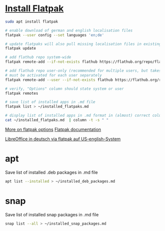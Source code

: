 # [Install Flatpak](https://wiki.debian.org/Flatpak)

```bash
sudo apt install flatpak

# enable download of german and english localisation files
flatpak --user config --set languages 'en;de'

# update flatpaks will also pull missing localisation files in existing apps
flatpak update

# add flathub repo system-wide
flatpak remote-add --if-not-exists flathub https://flathub.org/repo/flathub.flatpakrepo

# add flathub repo user-only (recommended for multiple users, but takes up more space)
# must be activated for each user separately
flatpak remote-add --user --if-not-exists flathub https://flathub.org/repo/flathub.flatpakrepo

# verify, "Options" column should state system or user
flatpak remotes

# save list of installed apps in .md file
flatpak list > ~/installed_flatpaks.md

# display list of installed apps in .md format in (almost) correct columns, with blankspace as delimiter
cat ~/installed_flatpaks.md  | column -t -s " "
```


[More on flatpak options](https://askubuntu.com/questions/1078021/how-do-i-install-a-flatpak-for-a-specific-user)
[Flatpak documentation](https://docs.flatpak.org/en/latest/using-flatpak.html)

[LibreOffice in deutsch via flatpak auf US-english-System](https://www.computerbase.de/forum/threads/libreoffice-in-deutsch-via-flatpak-auf-us-english-system.2172439/)


# apt

Save list of installed .deb packages in .md file
```bash
apt list --installed > ~/installed_deb_packages.md
```

# snap

Save list of installed snap packages in .md file
```bash
snap list --all > ~/installed_snap_packages.md
```
